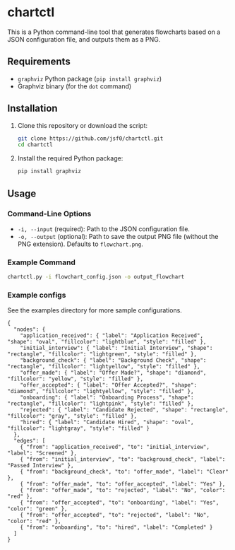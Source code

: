 # chartctl

This is a Python command-line tool that generates flowcharts based on a JSON configuration file, and outputs them as a PNG.

## Requirements

- `graphviz` Python package (`pip install graphviz`)
- Graphviz binary (for the `dot` command)

## Installation

1. Clone this repository or download the script:

    ```bash
    git clone https://github.com/jsf0/chartctl.git
    cd chartctl
    ```

2. Install the required Python package:

    ```bash
    pip install graphviz
    ```

## Usage

### Command-Line Options

- `-i, --input` (required): Path to the JSON configuration file.
- `-o, --output` (optional): Path to save the output PNG file (without the PNG extension). Defaults to `flowchart.png`.

### Example Command

```bash
chartctl.py -i flowchart_config.json -o output_flowchart
```

### Example configs
See the examples directory for more sample configurations.

```
{
  "nodes": {
    "application_received": { "label": "Application Received", "shape": "oval", "fillcolor": "lightblue", "style": "filled" },
    "initial_interview": { "label": "Initial Interview", "shape": "rectangle", "fillcolor": "lightgreen", "style": "filled" },
    "background_check": { "label": "Background Check", "shape": "rectangle", "fillcolor": "lightyellow", "style": "filled" },
    "offer_made": { "label": "Offer Made?", "shape": "diamond", "fillcolor": "yellow", "style": "filled" },
    "offer_accepted": { "label": "Offer Accepted?", "shape": "diamond", "fillcolor": "lightyellow", "style": "filled" },
    "onboarding": { "label": "Onboarding Process", "shape": "rectangle", "fillcolor": "lightpink", "style": "filled" },
    "rejected": { "label": "Candidate Rejected", "shape": "rectangle", "fillcolor": "gray", "style": "filled" },
    "hired": { "label": "Candidate Hired", "shape": "oval", "fillcolor": "lightgray", "style": "filled" }
  },
  "edges": [
    { "from": "application_received", "to": "initial_interview", "label": "Screened" },
    { "from": "initial_interview", "to": "background_check", "label": "Passed Interview" },
    { "from": "background_check", "to": "offer_made", "label": "Clear" },
    { "from": "offer_made", "to": "offer_accepted", "label": "Yes" },
    { "from": "offer_made", "to": "rejected", "label": "No", "color": "red" },
    { "from": "offer_accepted", "to": "onboarding", "label": "Yes", "color": "green" },
    { "from": "offer_accepted", "to": "rejected", "label": "No", "color": "red" },
    { "from": "onboarding", "to": "hired", "label": "Completed" }
  ]
}
```


